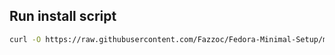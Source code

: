 ## Run install script
```Bash
curl -O https://raw.githubusercontent.com/Fazzoc/Fedora-Minimal-Setup/main/setup && sudo sh setup
```
